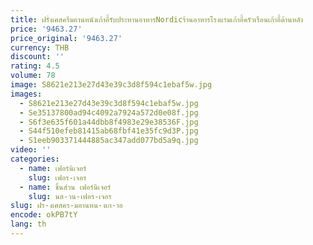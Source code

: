 ```yaml
---
title: ฝรั่งเศสครีมอานหนังเก้าอี้รับประทานอาหารNordicร้านอาหารโรงแรมเก้าอี้ครัวเรือนเก้าอี้ด้านหลัง
price: '9463.27'
price_original: '9463.27'
currency: THB
discount: ''
rating: 4.5
volume: 78
image: S8621e213e27d43e39c3d8f594c1ebaf5w.jpg
images:
  - S8621e213e27d43e39c3d8f594c1ebaf5w.jpg
  - Se35137800ad94c4092a7924a572d0e08f.jpg
  - S6f3e635f601a44dbb8f4983e29e38536F.jpg
  - S44f510efeb81415ab68fbf41e35fc9d3P.jpg
  - S1eeb903371444885ac347add077bd5a9q.jpg
video: ''
categories:
  - name: เฟอร์นิเจอร์
    slug: เฟอร-เจอร
  - name: ชิ้นส่วน เฟอร์นิเจอร์
    slug: นส-วน-เฟอร-เจอร
slug: ฝร-งเศสคร-มอานหน-งเก-าอ
encode: okPB7tY
lang: th
---
```

  
